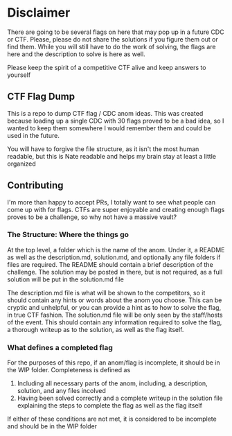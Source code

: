 # Disclaimer

There are going to be several flags on here that may pop up in a future CDC or CTF. Please, please do not share the solutions if you figure them out or find them. While you will still have to do the work of solving, the flags are here and the description to solve is here as well.

Please keep the spirit of a competitive CTF alive and keep answers to yourself

## CTF Flag Dump

This is a repo to dump CTF flag / CDC anom ideas. This was created because loading up a single CDC with 30 flags proved to be a bad idea, so I wanted to keep them somewhere I would remember them and could be used in the future.

You will have to forgive the file structure, as it isn't the most human readable, but this is Nate readable and helps my brain stay at least a little organized

## Contributing

I'm more than happy to accept PRs, I totally want to see what people can come up with for flags. CTFs are super enjoyable and creating enough flags proves to be a challenge, so why not have a massive vault?

### The Structure: Where the things go

At the top level, a folder which is the name of the anom. Under it, a README as well as the description.md, solution.md, and optionally any file folders if files are required. The README should contain a brief description of the challenge. The solution may be posted in there, but is not required, as a full solution will be put in the solution.md file

The description.md file is what will be shown to the competitors, so it should contain any hints or words about the anom you choose. This can be cryptic and unhelpful, or you can provide a hint as to how to solve the flag, in true CTF fashion. The solution.md file will be only seen by the staff/hosts of the event. This should contain any information required to solve the flag, a thorough writeup as to the solution, as well as the flag itself.

### What defines a completed flag

For the purposes of this repo, if an anom/flag is incomplete, it should be in the WIP folder. Completeness is defined as

1) Including all necessary parts of the anom, including, a description, solution, and any files incolved
2) Having been solved correctly and a complete writeup in the solution file explaining the steps to complete the flag as well as the flag itself

If either of these conditions are not met, it is considered to be incomplete and should be in the WIP folder

